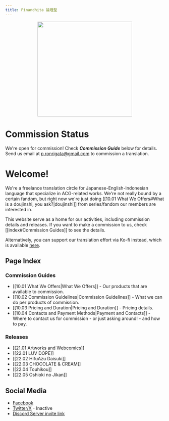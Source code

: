 ```yaml
---
title: Pinandhita 論理型
---
```

<p align="center"> <a>
<img src="https://pinandhitaronrigata.my.id/00-Meta/02-Attachments/logo-v2.png" width="300"/>
</a> </p>

# Commission Status

We're open for commission! Check ***Commission Guide*** below for details. Send us email at [p.ronrigata@gmail.com](mailto:p.ronrigata@gmail.com) to commission a translation.

# Welcome!

We're a freelance translation circle for Japanese-English-Indonesian language that specialize in ACG-related works. We're not really bound by a certain fandom, but right now we're just doing [[10.01 What We Offers#What is a doujinshi, you ask?|doujinshi]] from series/fandom our members are interested in.

This website serve as a home for our activities, including commission details and releases. If you want to make a commission to us, check [[index#Commission Guides]] to see the details.

Alternatively, you can support our translation effort via Ko-fi instead, which is available [here](https://ko-fi.com/pronrigata).

## Page Index

### Commission Guides

- [[10.01 What We Offers|What We Offers]] - Our products that are available to commission.
- [[10.02 Commission Guidelines|Commission Guidelines]] - What we can do per products of commission.
- [[10.03 Pricing and Duration|Pricing and Duration]] - Pricing details.
- [[10.04 Contacts and Payment Methods|Payment and Contacts]] - Where to contact us for commission - or just asking around! - and how to pay.

### Releases

- [[21.01 Artworks and Webcomics]]
- [[22.01 LUV DOPE]]
- [[22.02 HifuAzu Daisuki]]
- [[22.03 CHOCOLATE & CREAM]]
- [[22.04 Touhikou]]
- [[22.05 Oshioki no Jikan]]

## Social Media

- [Facebook](https://www.facebook.com/pinandhita.ronrigata/)
- [Twitter/X](https://twitter.com/p_ronrigata) - Inactive
- [Discord Server invite link](https://discord.gg/SCCQDAx7h8)